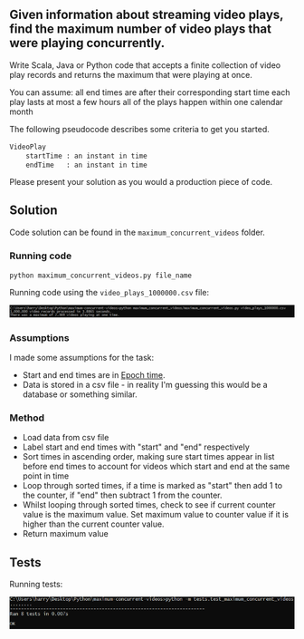 ## Given information about streaming video plays, find the maximum number of video plays that were playing concurrently.   

Write Scala, Java or Python code that accepts a finite collection of video play records and returns the maximum that were playing at once.

You can assume:
all end times are after their corresponding start time
each play lasts at most a few hours
all of the plays happen within one calendar month

The following pseudocode describes some criteria to get you started.
```
VideoPlay
    startTime : an instant in time
    endTime   : an instant in time
```
Please present your solution as you would a production piece of code.


## Solution

Code solution can be found in the `maximum_concurrent_videos` folder.

### Running code

```
python maximum_concurrent_videos.py file_name
```

Running code using the `video_plays_1000000.csv` file:

![Image](img/maximum_concurrent_videos.png "Running maximum_concurrent_videos.py file")

### Assumptions

I made some assumptions for the task:

- Start and end times are in [Epoch time](https://en.wikipedia.org/wiki/Unix_time). 
- Data is stored in a csv file - in reality I'm guessing this would be a database or something similar.

### Method

- Load data from csv file
- Label start and end times with "start" and "end" respectively
- Sort times in ascending order, making sure start times appear in list before end times to account for videos which start and end at the same point in time
- Loop through sorted times, if a time is marked as "start" then add 1 to the counter, if "end" then subtract 1 from the counter. 
- Whilst looping through sorted times, check to see if current counter value is the maximum value. Set maximum value to counter value if it is higher than the current counter value.
- Return maximum value


## Tests

Running tests:

![Image](img/tests.png "Running tests")